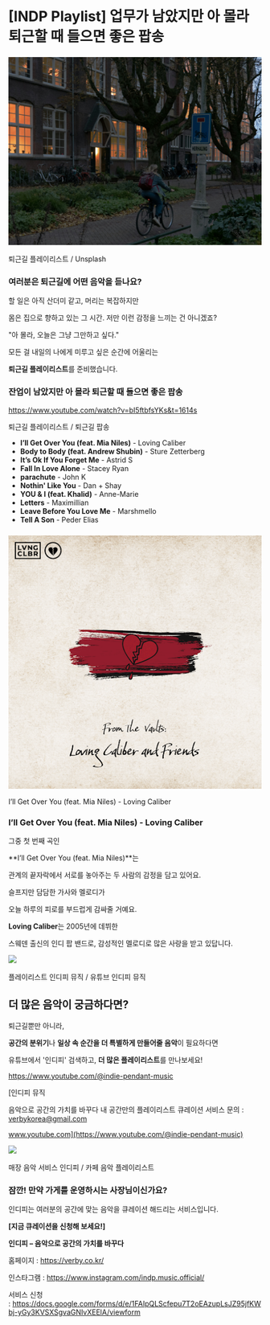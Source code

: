 [INDP Playlist] 업무가 남았지만 아 몰라 퇴근할 때 들으면 좋은 팝송
=
### 

![](./images/2b15360b6176044e218a4896a806d68d.jpg)

퇴근길 플레이리스트 / Unsplash

### **여러분은 퇴근길에 어떤 음악을 듣나요?**

할 일은 아직 산더미 같고, 머리는 복잡하지만

몸은 집으로 향하고 있는 그 시간. 저만 이런 감정을 느끼는 건 아니겠죠?

"아 몰라, 오늘은 그냥 그만하고 싶다."

모든 걸 내일의 나에게 미루고 싶은 순간에 어울리는

**퇴근길 플레이리스트**를 준비했습니다.

### 

### **잔업이 남았지만 아 몰라 퇴근할 때 들으면 좋은 팝송**

<https://www.youtube.com/watch?v=bI5ftbfsYKs&t=1614s>

퇴근길 플레이리스트 / 퇴근길 팝송

* **I’ll Get Over You (feat. Mia Niles)** - Loving Caliber
* **Body to Body (feat. Andrew Shubin)** - Sture Zetterberg
* **It’s Ok If You Forget Me** - Astrid S
* **Fall In Love Alone** - Stacey Ryan
* **parachute** - John K
* **Nothin' Like You** - Dan + Shay
* **YOU & I (feat. Khalid)** - Anne-Marie
* **Letters** - Maximillian
* **Leave Before You Love Me** - Marshmello
* **Tell A Son** - Peder Elias

### 

![](./images/fec40487906f2d4f3b03f06b125a43d7.png)

I’ll Get Over You (feat. Mia Niles) - Loving Caliber

### **I’ll Get Over You (feat. Mia Niles) - Loving Caliber**

그중 첫 번째 곡인

**I’ll Get Over You (feat. Mia Niles)**는

관계의 끝자락에서 서로를 놓아주는 두 사람의 감정을 담고 있어요.

슬프지만 담담한 가사와 멜로디가

오늘 하루의 피로를 부드럽게 감싸줄 거예요.

**Loving Caliber**는 2005년에 데뷔한

스웨덴 출신의 인디 팝 밴드로, 감성적인 멜로디로 많은 사랑을 받고 있답니다.

![](./images/11d374edf37979e3bb040c5c96e52d1c.png)

플레이리스트 인디피 뮤직 / 유튜브 인디피 뮤직

**더 많은 음악이 궁금하다면?**
-------------------

퇴근길뿐만 아니라,

**공간의 분위기**나 **일상 속 순간을 더 특별하게 만들어줄 음악**이 필요하다면

유튜브에서 '인디피' 검색하고, **더 많은 플레이리스트**를 만나보세요!

<https://www.youtube.com/@indie-pendant-music>

[인디피 뮤직

음악으로 공간의 가치를 바꾸다 내 공간만의 플레이리스트 큐레이션 서비스 문의 : verbykorea@gmail.com

www.youtube.com](https://www.youtube.com/@indie-pendant-music)

![](./images/1335c2ccadd2a5a63a4ee67182334c50.png)

매장 음악 서비스 인디피 / 카페 음악 플레이리스트

### **잠깐! 만약 가게를 운영하시는 사장님이신가요?**

인디피는 여러분의 공간에 맞는 음악을 큐레이션 해드리는 서비스입니다.

**[지금 큐레이션을 신청해 보세요!]**

**인디피 – 음악으로 공간의 가치를 바꾸다**

홈페이지 : <https://verby.co.kr/>

인스타그램 : <https://www.instagram.com/indp.music.official/>

서비스 신청 : <https://docs.google.com/forms/d/e/1FAIpQLScfepu7T2oEAzupLsJZ95jfKWbj-yGy3KVSXSgvaGNIvXEElA/viewform>